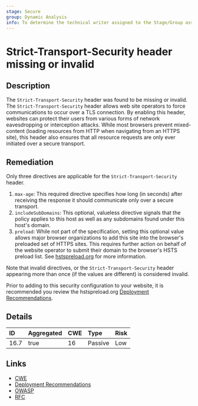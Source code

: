 ```yaml
---
stage: Secure
group: Dynamic Analysis
info: To determine the technical writer assigned to the Stage/Group associated with this page, see https://about.gitlab.com/handbook/engineering/ux/technical-writing/#assignments
---
```


# Strict-Transport-Security header missing or invalid

## Description

The `Strict-Transport-Security` header was found to be missing or invalid. The `Strict-Transport-Security`
header allows web site operators to force communications to occur over a TLS connection. By enabling this
header, websites can protect their users from various forms of network eavesdropping or interception attacks.
While most browsers prevent mixed-content (loading resources from HTTP when navigating from an HTTPS site),
this header also ensures that all resource requests are only ever initiated over a secure transport.

## Remediation

Only three directives are applicable for the `Strict-Transport-Security` header.

1. `max-age`: This required directive specifies how long (in seconds) after receiving the response it should communicate only over a secure transport.
1. `includeSubDomains`: This optional, valueless directive signals that the policy applies to this host as well as any subdomains found under this host's domain.
1. `preload`: While not part of the specification, setting this optional value allows major browser organizations to add this site into the browser's preloaded set of HTTPS sites. This requires further action on behalf of the website operator to submit their domain to the browser's HSTS preload list. See [hstspreload.org](https://hstspreload.org/) for more information.

Note that invalid directives, or the `Strict-Transport-Security` header appearing more than once (if the values are
different) is considered invalid.

Prior to adding to this security configuration to your website, it is recommended you review the hstspreload.org [Deployment
Recommendations](https://hstspreload.org/#deployment-recommendations).

## Details

| ID | Aggregated | CWE | Type | Risk |
|:---|:--------|:--------|:--------|:--------|
| 16.7 | true | 16 | Passive | Low |

## Links

- [CWE](https://cwe.mitre.org/data/definitions/16.html)
- [Deployment Recommendations](https://hstspreload.org/#deployment-recommendations)
- [OWASP](https://cheatsheetseries.owasp.org/cheatsheets/HTTP_Strict_Transport_Security_Cheat_Sheet.html)
- [RFC](https://datatracker.ietf.org/doc/html/rfc6797)
